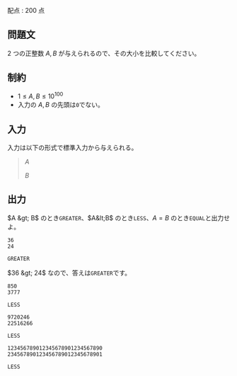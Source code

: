配点 : $200$ 点

## 問題文

$2$ つの正整数 $A, B$ が与えられるので、その大小を比較してください。

## 制約

- $1 \leq A, B \leq 10^{100}$
- 入力の $A, B$ の先頭は`0`でない。

## 入力

入力は以下の形式で標準入力から与えられる。

> $A$
> 
> $B$

## 出力

$A &gt; B$ のとき`GREATER`、$A&lt;B$ のとき`LESS`、$A=B$ のとき`EQUAL`と出力せよ。

```input1
36
24
```

```output1
GREATER
```

$36 &gt; 24$ なので、答えは`GREATER`です。

```input2
850
3777
```

```output2
LESS
```

```input3
9720246
22516266
```

```output3
LESS
```

```input4
123456789012345678901234567890
234567890123456789012345678901
```

```output4
LESS
```